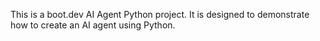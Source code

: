 This is a boot.dev AI Agent Python project. It is designed to demonstrate how to create an AI agent using Python.